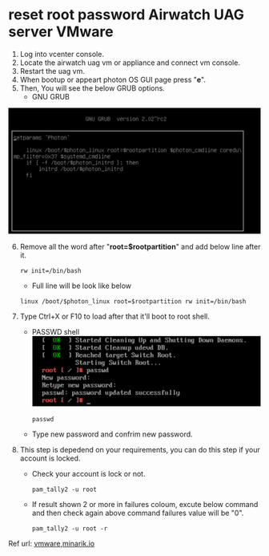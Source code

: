 # reset root password Airwatch UAG server VMware
1. Log into vcenter console.
2. Locate the airwatch uag vm or appliance and connect vm console.
3. Restart the uag vm.
4. When bootup or appeart photon OS GUI page press "**e**".
5. Then, You will see the below GRUB options.
    * GNU GRUB

![image](./screenshot/before-edit.png)


6. Remove all the word after "**root=$rootpartition**" and add below line after it.
    ```
    rw init=/bin/bash
    ```
    * Full line will be look like below
    ```
    linux /boot/$photon_linux root=$rootpartition rw init=/bin/bash
    ```
7. Type Ctrl+X or F10 to load after that it'll boot to root shell.

    * PASSWD shell
    ![passwd shell](./screenshot/passwd-reset-awuag.png)

        ```
        passwd
        ```
    * Type new password and confrim new password.

8. This step is depedend on your requirements, you can do this step if your account is locked.

    * Check your account is lock or not.

        ```
        pam_tally2 -u root
        ```
    * If result shown 2 or more in failures coloum, excute below command and then check again above command failures value will be "0".
        ```
        pam_tally2 -u root -r
        ```


Ref url: [vmware](https://docs.vmware.com/en/Unified-Access-Gateway/3.8/com.vmware.uag-38-deploy-config.doc/GUID-F1B90F5A-DC1A-4175-B345-A4984F9AF757.html),[minarik.io](https://minarik.io/unified-access-gateway-password-resets/)